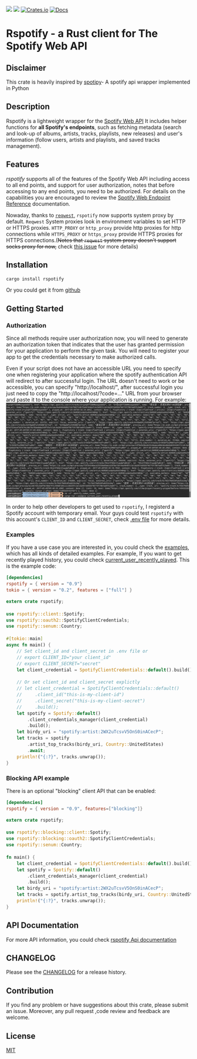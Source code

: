 [![](https://github.com/ramsayleung/rspotify/workflows/Continuous%20Integration/badge.svg)](https://github.com/ramsayleung/rspotify/actions)
[![](https://img.shields.io/github/license/ramsayleung/rspotify)](https://github.com/ramsayleung/rspotify/blob/master/LICENSE)
[![Crates.io](https://img.shields.io/crates/v/rspotify.svg)](https://crates.io/crates/rspotify)
[![Docs](https://docs.rs/rspotify/badge.svg)](https://docs.rs/crate/rspotify/)

# Rspotify - a Rust client for The Spotify Web API 

## Disclaimer

This crate is heavily inspired by [spotipy](https://github.com/plamere/spotipy)- A spotify api wrapper implemented in Python

## Description

Rspotify is a lightweight wrapper for the [Spotify Web API](https://developer.spotify.com/web-api/) It includes helper functions for
**all Spotify's endpoints**, such as fetching metadata (search and look-up of albums, artists, tracks, playlists, new releases) and user's information (follow
users, artists and playlists, and saved tracks management).

## Features

*rspotify* supports all of the features of the Spotify Web API including access to all end points, and support for user authorization, notes that before accessing to any end points, you need to be authorized. For details on the capabilities you are encouraged to review the [Spotify Web Endpoint Reference](https://developer.spotify.com/web-api/endpoint-reference/) documentation.

Nowaday, thanks to [`reqwest`](https://docs.rs/reqwest/0.10.1/reqwest/#proxies), `rspotify` now supports system proxy by default. `Reqwest` System proxies look in environment variables to set HTTP or HTTPS proxies. `HTTP_PROXY` or `http_proxy` provide http proxies for http connections while `HTTPS_PROXY` or `https_proxy` provide HTTPS proxies for HTTPS connections.(~~Notes that `reqwest` system proxy doesn't support socks proxy for now,~~ check [this issue](https://github.com/seanmonstar/reqwest/issues/790) for more details)

## Installation

``` shell
cargo install rspotify
```

Or you could get it from [github](https://github.com/samrayleung/rspotify)

## Getting Started

### Authorization

Since all methods require user authorization now, you will need to generate an authorization token that indicates that the user has granted permission for your application to perform the given task.  You will need to register your app to get the credentials necessary to make authorized calls.

Even if your script does not have an accessible URL you need to specify one when registering your application where the spotify authentication API will redirect to after successful login. The URL doesn't need to work or be accessible, you can specify "http://localhost/", after successful login you just need to copy the "http://localhost/?code=..." URL from your browser and paste it to the console where your application is running. For example:
![](./doc/images/rspotify.gif)

In order to help other developers to get used to `rspotify`, I registerd a Spotify account with temporary email. Your guys could test `rspotify` with this account's `CLIENT_ID` and `CLIENT_SECRET`, check [.env file](./.env) for more details.

### Examples

If you have a use case you are interested in, you could check the
[examples](./examples), which has all kinds of detailed examples. For example,
If you want to get recently played history, you could check
[current_user_recently_played](./examples/current_user_recently_played.rs). This is
the example code:

``` toml
[dependencies]
rspotify = { version = "0.9"}
tokio = { version = "0.2", features = ["full"] }
```

``` rust
extern crate rspotify;

use rspotify::client::Spotify;
use rspotify::oauth2::SpotifyClientCredentials;
use rspotify::senum::Country;

#[tokio::main]
async fn main() {
    // Set client_id and client_secret in .env file or
    // export CLIENT_ID="your client_id"
    // export CLIENT_SECRET="secret"
    let client_credential = SpotifyClientCredentials::default().build();

    // Or set client_id and client_secret explictly
    // let client_credential = SpotifyClientCredentials::default()
    //     .client_id("this-is-my-client-id")
    //     .client_secret("this-is-my-client-secret")
    //     .build();
    let spotify = Spotify::default()
        .client_credentials_manager(client_credential)
        .build();
    let birdy_uri = "spotify:artist:2WX2uTcsvV5OnS0inACecP";
    let tracks = spotify
        .artist_top_tracks(birdy_uri, Country::UnitedStates)
        .await;
    println!("{:?}", tracks.unwrap());
}
```

### Blocking API example
There is an optional "blocking" client API that can be enabled:

``` toml
[dependencies]
rspotify = { version = "0.9", features=["blocking"]}
```

``` rust
extern crate rspotify;

use rspotify::blocking::client::Spotify;
use rspotify::blocking::oauth2::SpotifyClientCredentials;
use rspotify::senum::Country;

fn main() {
    let client_credential = SpotifyClientCredentials::default().build();
    let spotify = Spotify::default()
        .client_credentials_manager(client_credential)
        .build();
    let birdy_uri = "spotify:artist:2WX2uTcsvV5OnS0inACecP";
    let tracks = spotify.artist_top_tracks(birdy_uri, Country::UnitedStates);
    println!("{:?}", tracks.unwrap());
}
```

## API Documentation

For more API information, you could check [rspotify Api documentation](https://docs.rs/crate/rspotify)

## CHANGELOG

Please see the [CHANGELOG](./CHANGELOG.md) for a release history.

## Contribution

If you find any problem or have suggestions about this crate, please submit an
issue. Moreover, any pull request ,code review and feedback are welcome.

## License

[MIT](./LICENSE)
